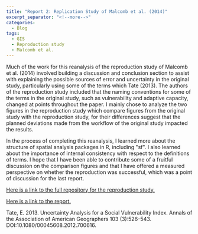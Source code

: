 ```yaml
---
title: "Report 2: Replication Study of Malcomb et al. (2014)"
excerpt_separator: "<!--more-->"
categories:
  - Blog
tags:
  - GIS
  - Reproduction study
  - Malcomb et al.
---
```


Much of the work for this reanalysis of the reproduction study of Malcomb et al. (2014) involved building a discussion and conclusion section to assist with explaining the possible sources of error and uncertainty in the original study, particularly using some of the terms which Tate (2013). The authors of the reproduction study included that the naming conventions for some of the terms in the original study, such as vulnerability and adaptive capacity, changed at points throughout the paper. I mainly chose to analyze the two figures in the reproduction study which compare figures from the original study with the reproduction study, for their differences suggest that the planned deviations made from the workflow of the original study impacted the results.

In the process of completing this reanalysis, I learned more about the structure of spatial analysis packages in R, including "sf". I also learned about the importance of internal consistency with respect to the definitions of terms. I hope that I have been able to contribute some of a fruitful discussion on the comparison figures and that I have offered a  measured perspective on whether the reproduction was successful, which was a point of discussion for the last report.

[Here is a link to the full repository for the reproduction study.](https://github.com/andya17/RPr-Malcomb-2014/)

[Here is a link to the report.](https://andya17.github.io/RPr-Malcomb-2014/) 

Tate, E. 2013. Uncertainty Analysis for a Social Vulnerability Index. Annals of the Association of American Geographers 103 (3):526–543. DOI:10.1080/00045608.2012.700616.